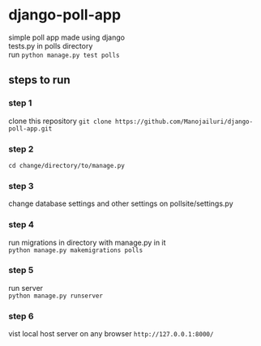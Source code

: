 # django-poll-app
simple poll app made using django  
tests.py in polls directory  
run `python manage.py test polls`
## steps to run
### step 1
clone this repository `git clone https://github.com/Manojailuri/django-poll-app.git` <br>
### step 2
`cd change/directory/to/manage.py` <br>
### step 3
change database settings and other settings on pollsite/settings.py
### step 4
run migrations in directory with manage.py in it  
`python manage.py makemigrations polls`
### step 5
run server  
`python manage.py runserver`
### step 6
vist local host server on any browser `http://127.0.0.1:8000/`
